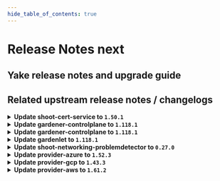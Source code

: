 ```yaml
---
hide_table_of_contents: true
---
```


# Release Notes next

## Yake release notes and upgrade guide

## Related upstream release notes / changelogs


<details>
<summary><b>Update shoot-cert-service to <code>1.50.1</code></b></summary>

# [gardener/gardener-extension-shoot-cert-service]

## 🐛 Bug Fixes

- `[USER]` Fix lookup of referenced secret for custom issuer in shoot manifest with `privateKeySecretName` specified. by `Martin Weindel <martin.weindel@sap.com>` [$282b42a2fc03b79fa1161fd3ff5a31894f72a801]

## Helm Charts
- shoot-cert-service: `europe-docker.pkg.dev/gardener-project/releases/charts/gardener/extensions/shoot-cert-service:v1.50.1`
## Container (OCI) Images
- gardener-extension-shoot-cert-service: `europe-docker.pkg.dev/gardener-project/releases/gardener/extensions/shoot-cert-service:v1.50.1`


</details>

<details>
<summary><b>Update gardener-controlplane to <code>1.118.1</code></b></summary>

# [gardener/gardener]

## 🐛 Bug Fixes

- `[OPERATOR]` Fix a regression that prevented the cache Prometheus in a Gardener managed seed from scraping the cadvisor and kubelet metrics of the seed nodes, and hence the shoot control plane Plutono dashboards could not show e.g. the CPU usage of the control plane components. (part 2) by @istvanballok [#12049]
- `[OPERATOR]` An issue preventing vpa-updater to patch events when recording eviction event on VerticalPodAutoscaler resource is now fixed. by @ialidzhikov [#12035]
## 🏃 Others

- `[DEPENDENCY]` The following dependencies have been updated:  
  - `gardener/dashboard` from `1.80.0` to `1.80.1`. [Release Notes](https://redirect.github.com/gardener/dashboard/releases/tag/1.80.1) by @gardener-ci-robot [#12042]

## Helm Charts
- controlplane: `europe-docker.pkg.dev/gardener-project/releases/charts/gardener/controlplane:v1.118.1`
- gardenlet: `europe-docker.pkg.dev/gardener-project/releases/charts/gardener/gardenlet:v1.118.1`
- operator: `europe-docker.pkg.dev/gardener-project/releases/charts/gardener/operator:v1.118.1`
- resource-manager: `europe-docker.pkg.dev/gardener-project/releases/charts/gardener/resource-manager:v1.118.1`
## Container (OCI) Images
- admission-controller: `europe-docker.pkg.dev/gardener-project/releases/gardener/admission-controller:v1.118.1`
- apiserver: `europe-docker.pkg.dev/gardener-project/releases/gardener/apiserver:v1.118.1`
- controller-manager: `europe-docker.pkg.dev/gardener-project/releases/gardener/controller-manager:v1.118.1`
- gardenlet: `europe-docker.pkg.dev/gardener-project/releases/gardener/gardenlet:v1.118.1`
- node-agent: `europe-docker.pkg.dev/gardener-project/releases/gardener/node-agent:v1.118.1`
- operator: `europe-docker.pkg.dev/gardener-project/releases/gardener/operator:v1.118.1`
- resource-manager: `europe-docker.pkg.dev/gardener-project/releases/gardener/resource-manager:v1.118.1`
- scheduler: `europe-docker.pkg.dev/gardener-project/releases/gardener/scheduler:v1.118.1`


</details>

<details>
<summary><b>Update gardener-controlplane to <code>1.118.1</code></b></summary>

# [gardener/gardener]

## 🐛 Bug Fixes

- `[OPERATOR]` Fix a regression that prevented the cache Prometheus in a Gardener managed seed from scraping the cadvisor and kubelet metrics of the seed nodes, and hence the shoot control plane Plutono dashboards could not show e.g. the CPU usage of the control plane components. (part 2) by @istvanballok [#12049]
- `[OPERATOR]` An issue preventing vpa-updater to patch events when recording eviction event on VerticalPodAutoscaler resource is now fixed. by @ialidzhikov [#12035]
## 🏃 Others

- `[DEPENDENCY]` The following dependencies have been updated:  
  - `gardener/dashboard` from `1.80.0` to `1.80.1`. [Release Notes](https://redirect.github.com/gardener/dashboard/releases/tag/1.80.1) by @gardener-ci-robot [#12042]

## Helm Charts
- controlplane: `europe-docker.pkg.dev/gardener-project/releases/charts/gardener/controlplane:v1.118.1`
- gardenlet: `europe-docker.pkg.dev/gardener-project/releases/charts/gardener/gardenlet:v1.118.1`
- operator: `europe-docker.pkg.dev/gardener-project/releases/charts/gardener/operator:v1.118.1`
- resource-manager: `europe-docker.pkg.dev/gardener-project/releases/charts/gardener/resource-manager:v1.118.1`
## Container (OCI) Images
- admission-controller: `europe-docker.pkg.dev/gardener-project/releases/gardener/admission-controller:v1.118.1`
- apiserver: `europe-docker.pkg.dev/gardener-project/releases/gardener/apiserver:v1.118.1`
- controller-manager: `europe-docker.pkg.dev/gardener-project/releases/gardener/controller-manager:v1.118.1`
- gardenlet: `europe-docker.pkg.dev/gardener-project/releases/gardener/gardenlet:v1.118.1`
- node-agent: `europe-docker.pkg.dev/gardener-project/releases/gardener/node-agent:v1.118.1`
- operator: `europe-docker.pkg.dev/gardener-project/releases/gardener/operator:v1.118.1`
- resource-manager: `europe-docker.pkg.dev/gardener-project/releases/gardener/resource-manager:v1.118.1`
- scheduler: `europe-docker.pkg.dev/gardener-project/releases/gardener/scheduler:v1.118.1`


</details>

<details>
<summary><b>Update gardenlet to <code>1.118.1</code></b></summary>

# [gardener/gardener]

## 🐛 Bug Fixes

- `[OPERATOR]` Fix a regression that prevented the cache Prometheus in a Gardener managed seed from scraping the cadvisor and kubelet metrics of the seed nodes, and hence the shoot control plane Plutono dashboards could not show e.g. the CPU usage of the control plane components. (part 2) by @istvanballok [#12049]
- `[OPERATOR]` An issue preventing vpa-updater to patch events when recording eviction event on VerticalPodAutoscaler resource is now fixed. by @ialidzhikov [#12035]
## 🏃 Others

- `[DEPENDENCY]` The following dependencies have been updated:  
  - `gardener/dashboard` from `1.80.0` to `1.80.1`. [Release Notes](https://redirect.github.com/gardener/dashboard/releases/tag/1.80.1) by @gardener-ci-robot [#12042]

## Helm Charts
- controlplane: `europe-docker.pkg.dev/gardener-project/releases/charts/gardener/controlplane:v1.118.1`
- gardenlet: `europe-docker.pkg.dev/gardener-project/releases/charts/gardener/gardenlet:v1.118.1`
- operator: `europe-docker.pkg.dev/gardener-project/releases/charts/gardener/operator:v1.118.1`
- resource-manager: `europe-docker.pkg.dev/gardener-project/releases/charts/gardener/resource-manager:v1.118.1`
## Container (OCI) Images
- admission-controller: `europe-docker.pkg.dev/gardener-project/releases/gardener/admission-controller:v1.118.1`
- apiserver: `europe-docker.pkg.dev/gardener-project/releases/gardener/apiserver:v1.118.1`
- controller-manager: `europe-docker.pkg.dev/gardener-project/releases/gardener/controller-manager:v1.118.1`
- gardenlet: `europe-docker.pkg.dev/gardener-project/releases/gardener/gardenlet:v1.118.1`
- node-agent: `europe-docker.pkg.dev/gardener-project/releases/gardener/node-agent:v1.118.1`
- operator: `europe-docker.pkg.dev/gardener-project/releases/gardener/operator:v1.118.1`
- resource-manager: `europe-docker.pkg.dev/gardener-project/releases/gardener/resource-manager:v1.118.1`
- scheduler: `europe-docker.pkg.dev/gardener-project/releases/gardener/scheduler:v1.118.1`


</details>

<details>
<summary><b>Update shoot-networking-problemdetector to <code>0.27.0</code></b></summary>

# [gardener/gardener-extension-shoot-networking-problemdetector]

## ✨ New Features

- `[USER]` Containers, which do not require privilege escalations, now forbid privilege escalations explicitly. by @georgibaltiev [#209]
## 🏃 Others

- `[OPERATOR]` Bumps github.com/gardener/gardener from 1.106.0 to 1.107.0. by @dependabot[bot] [#192]
- `[OPERATOR]` Add `patch` verb for the `gardener-extension-heartbeat` resource in the RBAC rules by @MartinWeindel [#234]
- `[OPERATOR]` Dashboard shows now additional IPv6 metrics for dual-stack clusters.  by @axel7born [#240]
- `[OPERATOR]` `RBAC` resources now explicitly state `resources` and `verbs`, replaced use of wildcards `*`. by @georgibaltiev [#228]
- `[OPERATOR]` Bumps github.com/gardener/gardener from 1.109.0 to 1.110.0. by @dependabot[bot] [#200]
- `[OPERATOR]` Update base image from `debian11` to `debian12`. by @MartinWeindel [#230]
- `[OPERATOR]` The legacy method of providing monitoring configuration via `ConfigMap`s labeled with `extensions.gardener.cloud/configuration=monitoring` has been removed. The extension does now only uses the [new contract](https://github.com/gardener/gardener/blob/v1.101.1/docs/extensions/logging-and-monitoring.md#monitoring) for providing monitoring configuration. Before upgrading to this version of the extension, make sure that the deployed Gardener version supports the [new monitoring contract](https://github.com/gardener/gardener/blob/v1.101.1/docs/extensions/logging-and-monitoring.md#monitoring). by @RadaBDimitrova [#232]
- `[OPERATOR]` Bumps github.com/gardener/gardener from 1.107.0 to 1.108.0. by @dependabot[bot] [#196]
- `[OPERATOR]` `extension-shoot-netwroking-problemdetector` no longer supports Shoots with Кubernetes version <= 1.26. by @RadaBDimitrova [#190]
- `[OPERATOR]` Bumps github.com/gardener/gardener from 1.108.0 to 1.109.0. by @dependabot[bot] [#198]
- `[OPERATOR]` The health check controller was previously checking the health of ManagedResources `extension-shoot-networking-problemdetector-controller-shoot` and `extension-shoot-networking-problemdetector-agent-shoot`. This was redundant as gardenlet already checks and reports the health of ManagedResources with class `shoot` - see https://github.com/gardener/gardener/pull/7462. The health check controller of the extension is adapted to check the health of ManagedResource `extension-shoot-networking-problemdetector-controller-seed`. by @RadaBDimitrova [#214]
- `[OPERATOR]` Bumps golang from 1.23.2 to 1.23.3. by @dependabot[bot] [#193]

## Helm Charts
- shoot-networking-problemdetector: `europe-docker.pkg.dev/gardener-project/releases/charts/gardener/extensions/shoot-networking-problemdetector:v0.27.0`
## Container (OCI) Images
- gardener-extension-shoot-networking-problemdetector: `europe-docker.pkg.dev/gardener-project/releases/gardener/extensions/shoot-networking-problemdetector:v0.27.0`


</details>

<details>
<summary><b>Update provider-azure to <code>1.52.3</code></b></summary>

# [gardener/machine-controller-manager]

## ✨ New Features

- `[OPERATOR]` Machine Controller Manager now supports a new machine deployment strategy called InPlaceUpdate. by @acumino [gardener/machine-controller-manager#973]
## 🐛 Bug Fixes

- `[OPERATOR]` A new termination queue to handle machines scheduled for deletion introduced to separate creation requests from deletion by @takoverflow [gardener/machine-controller-manager#964]
- `[OPERATOR]` machine-controller-manager version, and build information are printed at startup. by @renormalize [gardener/machine-controller-manager#985]
## 🏃 Others

- `[OPERATOR]` Integration test framework enhancements for resource and process cleanup by @takoverflow [gardener/machine-controller-manager#968]
- `[OPERATOR]` Resource exhaustion on machine creation results in a longer retry period by @takoverflow [gardener/machine-controller-manager#981]

## Helm Charts
- admission-azure-application: `europe-docker.pkg.dev/gardener-project/releases/charts/gardener/extensions/admission-azure-application:v1.52.3`
- admission-azure-runtime: `europe-docker.pkg.dev/gardener-project/releases/charts/gardener/extensions/admission-azure-runtime:v1.52.3`
- provider-azure: `europe-docker.pkg.dev/gardener-project/releases/charts/gardener/extensions/provider-azure:v1.52.3`
## Container (OCI) Images
- gardener-extension-admission-azure: `europe-docker.pkg.dev/gardener-project/releases/gardener/extensions/admission-azure:v1.52.3`
- gardener-extension-provider-azure: `europe-docker.pkg.dev/gardener-project/releases/gardener/extensions/provider-azure:v1.52.3`


</details>

<details>
<summary><b>Update provider-gcp to <code>1.43.3</code></b></summary>

# [gardener/machine-controller-manager]

## ✨ New Features

- `[OPERATOR]` Machine Controller Manager now supports a new machine deployment strategy called InPlaceUpdate. by @acumino [gardener/machine-controller-manager#973]
## 🐛 Bug Fixes

- `[OPERATOR]` A new termination queue to handle machines scheduled for deletion introduced to separate creation requests from deletion by @takoverflow [gardener/machine-controller-manager#964]
- `[OPERATOR]` machine-controller-manager version, and build information are printed at startup. by @renormalize [gardener/machine-controller-manager#985]
## 🏃 Others

- `[OPERATOR]` Integration test framework enhancements for resource and process cleanup by @takoverflow [gardener/machine-controller-manager#968]
- `[OPERATOR]` Resource exhaustion on machine creation results in a longer retry period by @takoverflow [gardener/machine-controller-manager#981]
# [gardener/machine-controller-manager-provider-gcp]

## 📰 Noteworthy

- `[DEVELOPER]` Golang version updated to `1.24.1` by @aaronfern [gardener/machine-controller-manager-provider-gcp#145]
- `[OPERATOR]` The `gardener/machine-controller-manager` dependency has been updated to `v0.57.1`. [Release Notes](https://github.com/gardener/machine-controller-manager/releases/tag/v0.57.1) by @aaronfern [gardener/machine-controller-manager-provider-gcp#144]

## Helm Charts
- admission-gcp-application: `europe-docker.pkg.dev/gardener-project/releases/charts/gardener/extensions/admission-gcp-application:v1.43.3`
- admission-gcp-runtime: `europe-docker.pkg.dev/gardener-project/releases/charts/gardener/extensions/admission-gcp-runtime:v1.43.3`
- provider-gcp: `europe-docker.pkg.dev/gardener-project/releases/charts/gardener/extensions/provider-gcp:v1.43.3`
## Container (OCI) Images
- gardener-extension-admission-gcp: `europe-docker.pkg.dev/gardener-project/releases/gardener/extensions/admission-gcp:v1.43.3`
- gardener-extension-provider-gcp: `europe-docker.pkg.dev/gardener-project/releases/gardener/extensions/provider-gcp:v1.43.3`


</details>

<details>
<summary><b>Update provider-aws to <code>1.61.2</code></b></summary>

# [gardener/machine-controller-manager]

## ✨ New Features

- `[OPERATOR]` Machine Controller Manager now supports a new machine deployment strategy called InPlaceUpdate. by @acumino [gardener/machine-controller-manager#973]
## 🐛 Bug Fixes

- `[OPERATOR]` machine-controller-manager version, and build information are printed at startup. by @renormalize [gardener/machine-controller-manager#985]
- `[OPERATOR]` A new termination queue to handle machines scheduled for deletion introduced to separate creation requests from deletion by @takoverflow [gardener/machine-controller-manager#964]
## 🏃 Others

- `[OPERATOR]` Resource exhaustion on machine creation results in a longer retry period by @takoverflow [gardener/machine-controller-manager#981]
- `[OPERATOR]` Integration test framework enhancements for resource and process cleanup by @takoverflow [gardener/machine-controller-manager#968]

## Helm Charts
- admission-aws-application: `europe-docker.pkg.dev/gardener-project/releases/charts/gardener/extensions/admission-aws-application:v1.61.2`
- admission-aws-runtime: `europe-docker.pkg.dev/gardener-project/releases/charts/gardener/extensions/admission-aws-runtime:v1.61.2`
- provider-aws: `europe-docker.pkg.dev/gardener-project/releases/charts/gardener/extensions/provider-aws:v1.61.2`
## Container (OCI) Images
- gardener-extension-admission-aws: `europe-docker.pkg.dev/gardener-project/releases/gardener/extensions/admission-aws:v1.61.2`
- gardener-extension-provider-aws: `europe-docker.pkg.dev/gardener-project/releases/gardener/extensions/provider-aws:v1.61.2`


</details>
